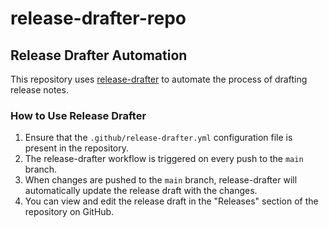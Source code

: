 # release-drafter-repo

## Release Drafter Automation

This repository uses [release-drafter](https://github.com/release-drafter/release-drafter) to automate the process of drafting release notes.

### How to Use Release Drafter

1. Ensure that the `.github/release-drafter.yml` configuration file is present in the repository.
2. The release-drafter workflow is triggered on every push to the `main` branch.
3. When changes are pushed to the `main` branch, release-drafter will automatically update the release draft with the changes.
4. You can view and edit the release draft in the "Releases" section of the repository on GitHub.
